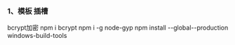 ### 1、模板 插槽
bcrypt加密  npm i bcrypt  npm i -g node-gyp  npm install --global--production windows-build-tools